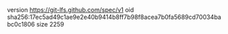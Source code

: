 version https://git-lfs.github.com/spec/v1
oid sha256:17ec5ad49c1ae9e2e40b9414b8ff7b98f8acea7b0fa5689cd70034babc0c1806
size 2259
